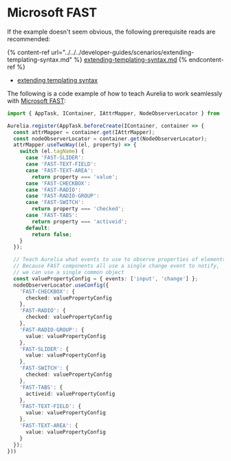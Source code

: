 # Microsoft FAST

If the example doesn't seem obvious, the following prerequisite reads are recommended:

{% content-ref url="../../../developer-guides/scenarios/extending-templating-syntax.md" %}
[extending-templating-syntax.md](../../../developer-guides/scenarios/extending-templating-syntax.md)
{% endcontent-ref %}

* [extending templating syntax](../../../developer-guides/scenarios/extending-templating-syntax.md)

The following is a code example of how to teach Aurelia to work seamlessly with [Microsoft FAST](https://www.fast.design):

```typescript
import { AppTask, IContainer, IAttrMapper, NodeObserverLocator } from 'aurelia';

Aurelia.register(AppTask.beforeCreate(IContainer, container => {
  const attrMapper = container.get(IAttrMapper);
  const nodeObserverLocator = container.get(NodeObserverLocator);
  attrMapper.useTwoWay((el, property) => {
    switch (el.tagName) {
      case 'FAST-SLIDER':
      case 'FAST-TEXT-FIELD':
      case 'FAST-TEXT-AREA':
        return property === 'value';
      case 'FAST-CHECKBOX':
      case 'FAST-RADIO':
      case 'FAST-RADIO-GROUP':
      case 'FAST-SWITCH':
        return property === 'checked';
      case 'FAST-TABS':
        return property === 'activeid';
      default:
        return false;
    }
  });

  // Teach Aurelia what events to use to observe properties of elements.
  // Because FAST components all use a single change event to notify,
  // we can use a single common object
  const valuePropertyConfig = { events: ['input', 'change'] };
  nodeObserverLocator.useConfig({
    'FAST-CHECKBOX': {
      checked: valuePropertyConfig
    },
    'FAST-RADIO': {
      checked: valuePropertyConfig
    },
    'FAST-RADIO-GROUP': {
      value: valuePropertyConfig
    },
    'FAST-SLIDER': {
      value: valuePropertyConfig
    },
    'FAST-SWITCH': {
      checked: valuePropertyConfig
    },
    'FAST-TABS': {
      activeid: valuePropertyConfig
    },
    'FAST-TEXT-FIELD': {
      value: valuePropertyConfig
    },
    'FAST-TEXT-AREA': {
      value: valuePropertyConfig
    }
  });
}))
```
